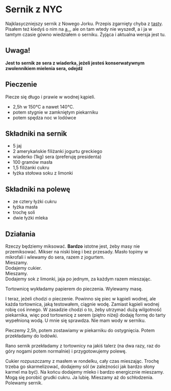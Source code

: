 # Sernik z NYC

Najklasyczniejszy sernik z Nowego Jorku. Przepis zgarnięty chyba z [tasty](https://tasty.co).
Pisałem też kiedyś o nim na [a,,](https://sensu.stricte.net/sernik-z-big-apple-b64e04d94c21), ale on tam wtedy nie wyszedł, a i ja w tamtym czasie gówno wiedziałem o serniku. 
Żyjąca i aktualna wersja jest tu. 

## Uwaga!
__Jest to sernik ze sera z wiaderka, jeżeli jesteś konserwatywnym zwolennikiem mielenia sera, odejdź__

## Pieczenie
Piecze się długo i prawie w wodnej kąpieli. 
- 2,5h w 150°C a nawet 140°C.
- potem stygnie w zamkniętym piekarniku
- potem spędza noc w lodówce

## Składniki na sernik
- 5 jaj
- 2 amerykańskie filiżanki jogurtu greckiego
- wiaderko (1kg) sera (preferuję presidenta)
- 100 gramów masła
- 1,5 filiżanki cukru 
- łyżka stołowa soku z limonki

## Składniki na polewę
- ze cztery łyżki cukru
- łyżka masła
- trochę soli
- dwie łyżki mleka

## Działania

Rzeczy będziemy miksować. __Bardzo__ istotne jest, żeby masy nie przemiksować. Mikser na niski bieg i bez przesady. 
Masło topimy w mikrofali i wlewamy do sera, razem z jogurtem.  
Mieszamy.  
Dodajemy cukier.  
Mieszamy.  
Dodajemy sok z limonki, jaja po jednym, za każdym razem mieszając. 

Tortownicę wykładamy papierem do pieczenia. Wylewamy masę. 

I teraz, jeżeli chodzi o pieczenie. Powinno się piec w kąpieli wodnej, ale każda tortownica, jaką testowałem, ciągnie wodę. Zamiast kąpieli wodnej robię coś innego. W zasadzie chodzi o to, żeby utrzymać dużą wilgotność piekarnika, więc pod tortownicę z serem (piętro niżej) dodaję formę do tarty wypełnioną wodą. U mnie się sprawdza. Nie mam wody w serniku.  

Pieczemy 2,5h, potem zostawiamy w piekarniku do ostygnięcia. Potem przekładamy do lodówki. 

Rano sernik przekładamy z tortownicy na jakiś talerz (na dwa razy, raz do góry nogami potem normalnie) i przygotowujemy polewę. 

Cukier rozpuszczamy z masłem w rondelku, cały czas mieszając. Trochę trzeba go skarmelizować, dodajemy sól (w zależności jak bardzo słony karmel ma być). Na końcu dodajemy mleko i bardzo energicznie mieszamy. Mogą się porobić grudki cukru. Ja lubię. 
Mieszamy aż do schłodzenia. Polewamy sernik. 




